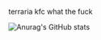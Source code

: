 terraria kfc what the fuck

![Anurag's GitHub stats](https://github-readme-stats.vercel.app/api?username=nikostormkilla&show_icons=true&theme=prussian)

